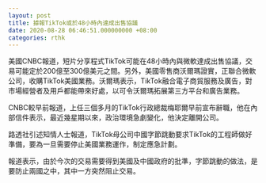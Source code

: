 ```yaml
---
layout: post
title: 據報TikTok或於48小時內達成出售協議
date: 2020-08-28 06:46:51.000000000 +08:00
categories: rthk
---
```


美國CNBC報道，短片分享程式TikTok可能在48小時內與微軟達成出售協議，交易可能定於200億至300億美元之間。另外，美國零售商沃爾瑪證實，正聯合微軟公司，收購TikTok美國業務。沃爾瑪表示，TikTok融合電子商貿服務及廣告，對市場經營者及用戶都能帶來好處，以可令沃爾瑪拓展第三方平台和廣告業務。

CNBC較早前報道，上任三個多月的TikTok行政總裁梅耶爾早前宣布辭職，他在內部信件表示，最近幾星期以來，政治環境急劇變化，他決定離開公司。

路透社引述知情人士報道，TikTok母公司中國字節跳動要求TikTok的工程師做好準備，要為一旦需要停止美國業務運作，制定應急計劃。

報道表示，由於今次的交易需要得到美國及中國政府的批準，字節跳動的做法，是要防止兩國之中，其中一方突然阻止交易。
